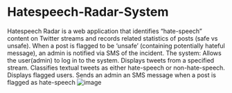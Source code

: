 # Hatespeech-Radar-System
Hatespeech Radar is a web application that identifies “hate-speech” content on Twitter streams and records related statistics of posts (safe vs unsafe). When a post is flagged to be ‘unsafe’ (containing potentially hateful message), an admin is notified via SMS of the incident. 
The system:
Allows the user(admin) to log in to the system.
Displays tweets from a specified stream.
Classifies textual tweets as either hate-speech or non-hate-speech.
Displays flagged users.
Sends an admin an SMS message when a post is flagged as hate-speech
![image](https://user-images.githubusercontent.com/60653741/209291432-6fa8174d-e5e6-4d1b-a1ef-11e46a31ce64.png)
